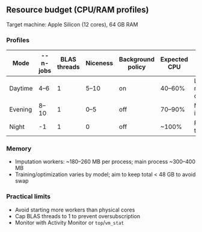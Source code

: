 ## Resource budget (CPU/RAM profiles)

Target machine: Apple Silicon (12 cores), 64 GB RAM

### Profiles

| Mode      | --n-jobs | BLAS threads | Niceness | Background policy | Expected CPU | Notes |
|-----------|----------|--------------|----------|-------------------|--------------|-------|
| Daytime   | 4–6      | 1            | 5–10     | on                | 40–60%       | Leaves room for client work |
| Evening   | 8–10     | 1            | 0–5      | off               | 70–90%       | Moderate interactivity |
| Night     | -1       | 1            | 0        | off               | ~100%        | Full throughput |

### Memory

- Imputation workers: ~180–260 MB per process; main process ~300–400 MB
- Training/optimization varies by model; aim to keep total < 48 GB to avoid swap

### Practical limits

- Avoid starting more workers than physical cores
- Cap BLAS threads to 1 to prevent oversubscription
- Monitor with Activity Monitor or `top`/`vm_stat`


